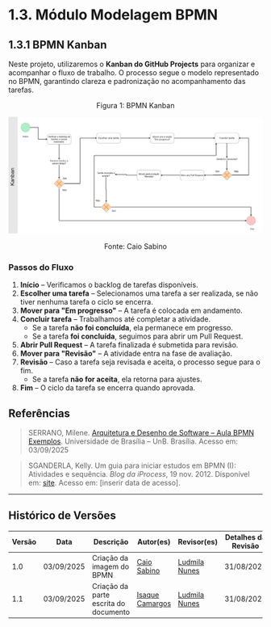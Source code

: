 # 1.3. Módulo Modelagem BPMN

## 1.3.1 BPMN Kanban

Neste projeto, utilizaremos o **Kanban do GitHub Projects** para organizar e acompanhar o fluxo de trabalho. O processo segue o modelo representado no BPMN, garantindo clareza e padronização no acompanhamento das tarefas.

<p align="center" style="font-size: 12;">
Figura 1: BPMN Kanban
</p>

![BPMN Kanban](/../assets/AquiTemFCTE_BPMN_Kanban_Caio_Isaque.jpg)


<p align="center" style="font-size: 12;">
Fonte: Caio Sabino
</p>

### Passos do Fluxo

1. **Início** – Verificamos o backlog de tarefas disponíveis.  
2. **Escolher uma tarefa** – Selecionamos uma tarefa a ser realizada, se não tiver nenhuma tarefa o ciclo se encerra.  
3. **Mover para "Em progresso"** – A tarefa é colocada em andamento.  
4. **Concluir tarefa** – Trabalhamos até completar a atividade.  
   - Se a tarefa **não foi concluída**, ela permanece em progresso.  
   - Se a tarefa **foi concluída**, seguimos para abrir um Pull Request.  
5. **Abrir Pull Request** – A tarefa finalizada é submetida para revisão.  
6. **Mover para "Revisão"** – A atividade entra na fase de avaliação.  
7. **Revisão** – Caso a tarefa seja revisada e aceita, o processo segue para o fim.  
   - Se a tarefa **não for aceita**, ela retorna para ajustes.  
8. **Fim** – O ciclo da tarefa se encerra quando aprovada.



## Referências 

> SERRANO, Milene. [Arquitetura e Desenho de Software – Aula BPMN Exemplos](https://aprender3.unb.br/pluginfile.php/3178527/mod_page/content/2/Arquitetura%20e%20Desenho%20de%20software%20-%20Aula%20BPMN%20Exemplos%20-%20Profa.%20Milene.pdf). Universidade de Brasília – UnB. Brasília. Acesso em: 03/09/2025

> SGANDERLA, Kelly. Um guia para iniciar estudos em BPMN (I): Atividades e sequência. *Blog da iProcess*, 19 nov. 2012. Disponível em: [site](https://blog.iprocess.com.br/2012/11/um-guia-para-iniciar-estudos-em-bpmn-i-atividades-e-sequencia). Acesso em: [inserir data de acesso].


---

## Histórico de Versões
| Versão | Data | Descrição | Autor(es) | Revisor(es) | Detalhes da Revisão |
| -- | -- | -- | -- | -- | -- |
| 1.0 | 03/09/2025 | Criação da imagem do BPMN  | [Caio Sabino](https://github.com/caiomsabino) | [Ludmila Nunes](https://github.com/ludmilaaysha) | 31/08/2025 |
| 1.1 | 03/09/2025 | Criação da parte escrita do documento  | [Isaque Camargos](https://github.com/isaqzin) | [Ludmila Nunes](https://github.com/ludmilaaysha) | 31/08/2025 |